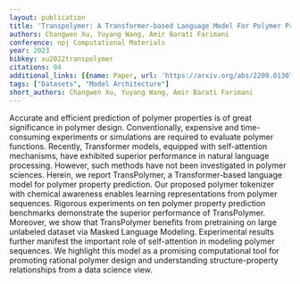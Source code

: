 ```yaml
---
layout: publication
title: 'Transpolymer: A Transformer-based Language Model For Polymer Property Predictions'
authors: Changwen Xu, Yuyang Wang, Amir Barati Farimani
conference: npj Computational Materials
year: 2023
bibkey: xu2022transpolymer
citations: 94
additional_links: [{name: Paper, url: 'https://arxiv.org/abs/2209.01307'}]
tags: ["Datasets", "Model Architecture"]
short_authors: Changwen Xu, Yuyang Wang, Amir Barati Farimani
---
```

Accurate and efficient prediction of polymer properties is of great
significance in polymer design. Conventionally, expensive and time-consuming
experiments or simulations are required to evaluate polymer functions.
Recently, Transformer models, equipped with self-attention mechanisms, have
exhibited superior performance in natural language processing. However, such
methods have not been investigated in polymer sciences. Herein, we report
TransPolymer, a Transformer-based language model for polymer property
prediction. Our proposed polymer tokenizer with chemical awareness enables
learning representations from polymer sequences. Rigorous experiments on ten
polymer property prediction benchmarks demonstrate the superior performance of
TransPolymer. Moreover, we show that TransPolymer benefits from pretraining on
large unlabeled dataset via Masked Language Modeling. Experimental results
further manifest the important role of self-attention in modeling polymer
sequences. We highlight this model as a promising computational tool for
promoting rational polymer design and understanding structure-property
relationships from a data science view.